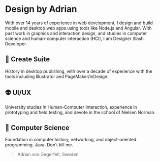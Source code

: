 # Design by Adrian

With over 14 years of experience in web development, I design and build mobile and desktop web apps using tools like Node.js and Angular. With past work in graphics and interaction design, and studies in computer science and human-computer interaction (HCI), I am Designer Slash Developer.

## 🎨 Create Suite

History in desktop publishing, with over a decade of experience with the tools including Illustrator and PageMaker/InDesign.

## 👽 UI/UX

University studies in Human-Computer Interaction, experience in prototyping and field testing, and devote in the school of Nielsen Norman.

## 💾 Computer Science

Foundation in computer history, networking, and object-oriented programming. Java. Don’t kill me.

> Adrian von Gegerfelt, Sweden

